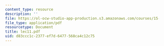 ```yaml
---
content_type: resource
description: ''
file: https://ol-ocw-studio-app-production.s3.amazonaws.com/courses/15-062-data-mining-spring-2003/d83ccc1c2377ef7d6477568ca4c12c75_lec11.pdf
file_type: application/pdf
resourcetype: Document
title: lec11.pdf
uid: d83ccc1c-2377-ef7d-6477-568ca4c12c75
---
```

